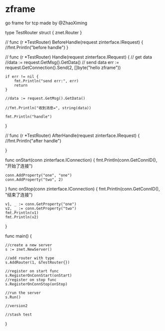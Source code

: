 # zframe
go frame for tcp
                                                    made by @ZhaoXiming

type TestRouter struct {
	znet.Router
}

//
func (r *TestRouter) BeforeHandle(request zinterface.IRequest) {
	//fmt.Println("before handle")
}

//
func (r *TestRouter) Handle(request zinterface.IRequest) {
    // get data
    //data := request.GetMsg().GetData()
    // send data
	err := request.GetConnection().Send(2, []byte("hello zframe"))

	if err != nil {
		fmt.Println("send err:", err)
		return
	}

	//data := request.GetMsg().GetData()

	//fmt.Println("收到消息=", string(data))

	fmt.Println("handle")
}

//
func (r *TestRouter) AfterHandle(request zinterface.IRequest) {
	//fmt.Println("after handle")

}


func onStart(conn zinterface.IConnection) {
	fmt.Println(conn.GetConnID(), "开始了连接")

	conn.AddProperty("one", "one")
	conn.AddProperty("two", 2)

}
func onStop(conn zinterface.IConnection) {
	fmt.Println(conn.GetConnID(), "结束了连接")

	v1, _ := conn.GetProperty("one")
	v2, _ := conn.GetProperty("two")
	fmt.Println(v1)
	fmt.Println(v2)
}

func main() {

    //create a new server
	s := znet.NewServer()

    //add router with type
	s.AddRouter(1, &TestRouter{})

    //register on start func
	s.RegisterOnConnStart(onStart)
	//register on stop func
	s.RegisterOnConnStop(onStop)

    //run the server
	s.Run()

	//version2

	//stash test

}